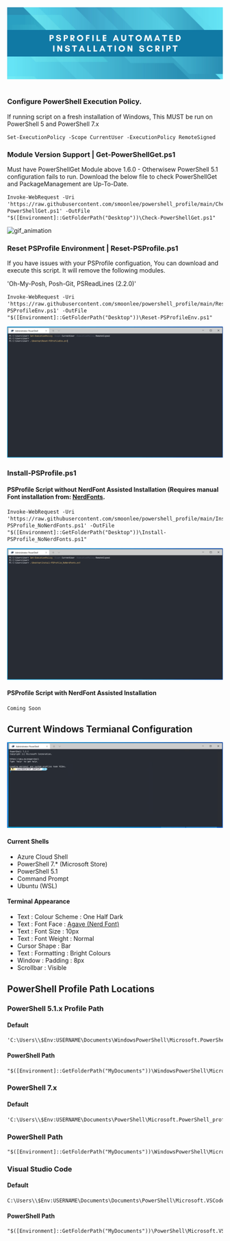 #
![psprofile_header_Image](content/psprofile_header_image.png "PSProfile Automated Installation Script")
#
  
### Configure PowerShell Execution Policy.
If running script on a fresh installation of Windows, This MUST be run on PowerShell 5 and PowerShell 7.x

```
Set-ExecutionPolicy -Scope CurrentUser -ExecutionPolicy RemoteSigned
```

### Module Version Support | Get-PowerShellGet.ps1
Must have PowerShellGet Module above 1.6.0 - Otherwisew PowerShell 5.1 configuration fails to run.
Download the below file to check PowerShellGet and PackageManagement are Up-To-Date.

```
Invoke-WebRequest -Uri 'https://raw.githubusercontent.com/smoonlee/powershell_profile/main/Check-PowerShellGet.ps1' -OutFile "$([Environment]::GetFolderPath("Desktop"))\Check-PowerShellGet.ps1"
```

![gif_animation](/content/graphic_check-powershellget.gif)

### Reset PSProfile Environment | Reset-PSProfile.ps1
If you have issues with your PSProfile configuation, You can download and execute this script. It will remove the following modules.
<p>'Oh-My-Posh, Posh-Git, PSReadLines (2.2.0)'</p>

```
Invoke-WebRequest -Uri 'https://raw.githubusercontent.com/smoonlee/powershell_profile/main/Reset-PSProfileEnv.ps1' -OutFile "$([Environment]::GetFolderPath("Desktop"))\Reset-PSProfileEnv.ps1"
```


![gif_animation](/content/graphic_reset-psprofileenv.gif)

### Install-PSProfile.ps1

#### PSProfile Script without NerdFont Assisted Installation (Requires manual Font installation from: [NerdFonts](https://www.nerdfonts.com/).

```
Invoke-WebRequest -Uri 'https://raw.githubusercontent.com/smoonlee/powershell_profile/main/Install-PSProfile_NoNerdFonts.ps1' -OutFile "$([Environment]::GetFolderPath("Desktop"))\Install-PSProfile_NoNerdFonts.ps1"
```

![gif_animation](/content/graphic_install-psprofile_pwsh7.gif)

#### PSProfile Script with NerdFont Assisted Installation
``` 
Coming Soon 
```

##  Current Windows Termianal Configuration
![WindowsTermianl-PowerShell7](content/windows_terminal_powershell_7.png "WindowsTermianl-PowerShell7")

#### Current Shells
 * Azure Cloud Shell  
 * PowerShell 7.* (Microsoft Store)
 * PowerShell 5.1
 * Command Prompt
 * Ubuntu (WSL)

#### Terminal Appearance 
-  Text : Colour Scheme : One Half Dark
-  Text : Font Face : [Agave (Nerd Font)](https://github.com/ryanoasis/nerd-fonts/releases/download/v2.1.0/Agave.zip)
-  Text : Font Size : 10px
-  Text : Font Weight : Normal
-  Cursor Shape : Bar
-  Text : Formatting : Bright Colours
- Window : Padding : 8px
- Scrollbar : Visible
 
 
##  PowerShell Profile Path Locations
### PowerShell 5.1.x Profile Path 
#### Default 
```
'C:\Users\\$Env:USERNAME\Documents\WindowsPowerShell\Microsoft.PowerShell_profile.ps1'
 ```

#### PowerShell Path
```
"$([Environment]::GetFolderPath("MyDocuments"))\WindowsPowerShell\Microsoft.PowerShell_profile.ps1"
```

###  PowerShell 7.x 
#### Default 
```
'C:\Users\\$Env:USERNAME\Documents\PowerShell\Microsoft.PowerShell_profile.ps1'
```

### PowerShell Path
```
"$([Environment]::GetFolderPath("MyDocuments"))\WindowsPowerShell\Microsoft.PowerShell_profile.ps1"
```

### Visual Studio Code
#### Default 
```
C:\Users\\$Env:USERNAME\Documents\Documents\PowerShell\Microsoft.VSCode_profile.ps1
```

#### PowerShell Path
```
"$([Environment]::GetFolderPath("MyDocuments"))\PowerShell\Microsoft.VSCode_profile.ps1"
```
